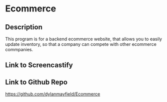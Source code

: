 # Ecommerce 

## Description

This program is for a backend ecommerce website, that allows you to easily update inventory, so that a company can compete with other ecommerce commpanies.

## Link to Screencastify


## Link to Github Repo

https://github.com/dylanmayfield/Ecommerce